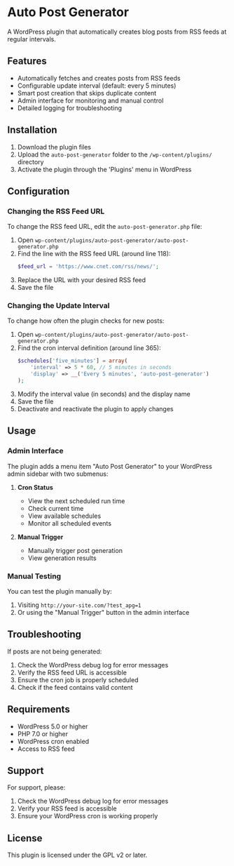 # Auto Post Generator

A WordPress plugin that automatically creates blog posts from RSS feeds at regular intervals.

## Features

- Automatically fetches and creates posts from RSS feeds
- Configurable update interval (default: every 5 minutes)
- Smart post creation that skips duplicate content
- Admin interface for monitoring and manual control
- Detailed logging for troubleshooting

## Installation

1. Download the plugin files
2. Upload the `auto-post-generator` folder to the `/wp-content/plugins/` directory
3. Activate the plugin through the 'Plugins' menu in WordPress

## Configuration

### Changing the RSS Feed URL

To change the RSS feed URL, edit the `auto-post-generator.php` file:

1. Open `wp-content/plugins/auto-post-generator/auto-post-generator.php`
2. Find the line with the RSS feed URL (around line 118):
   ```php
   $feed_url = 'https://www.cnet.com/rss/news/';
   ```
3. Replace the URL with your desired RSS feed
4. Save the file

### Changing the Update Interval

To change how often the plugin checks for new posts:

1. Open `wp-content/plugins/auto-post-generator/auto-post-generator.php`
2. Find the cron interval definition (around line 365):
   ```php
   $schedules['five_minutes'] = array(
       'interval' => 5 * 60, // 5 minutes in seconds
       'display' => __('Every 5 minutes', 'auto-post-generator')
   );
   ```
3. Modify the interval value (in seconds) and the display name
4. Save the file
5. Deactivate and reactivate the plugin to apply changes

## Usage

### Admin Interface

The plugin adds a menu item "Auto Post Generator" to your WordPress admin sidebar with two submenus:

1. **Cron Status**
   - View the next scheduled run time
   - Check current time
   - View available schedules
   - Monitor all scheduled events

2. **Manual Trigger**
   - Manually trigger post generation
   - View generation results

### Manual Testing

You can test the plugin manually by:

1. Visiting `http://your-site.com/?test_apg=1`
2. Or using the "Manual Trigger" button in the admin interface

## Troubleshooting

If posts are not being generated:

1. Check the WordPress debug log for error messages
2. Verify the RSS feed URL is accessible
3. Ensure the cron job is properly scheduled
4. Check if the feed contains valid content

## Requirements

- WordPress 5.0 or higher
- PHP 7.0 or higher
- WordPress cron enabled
- Access to RSS feed

## Support

For support, please:
1. Check the WordPress debug log for error messages
2. Verify your RSS feed is accessible
3. Ensure your WordPress cron is working properly

## License

This plugin is licensed under the GPL v2 or later. 